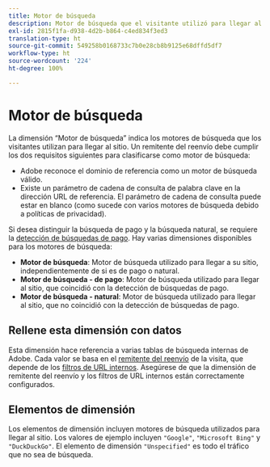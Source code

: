 ```yaml
---
title: Motor de búsqueda
description: Motor de búsqueda que el visitante utilizó para llegar al sitio.
exl-id: 2815f1fa-d938-4d2b-b864-c4ed834f3ed3
translation-type: ht
source-git-commit: 549258b0168733c7b0e28cb8b9125e68dffd5df7
workflow-type: ht
source-wordcount: '224'
ht-degree: 100%

---
```


# Motor de búsqueda

La dimensión “Motor de búsqueda” indica los motores de búsqueda que los visitantes utilizan para llegar al sitio. Un remitente del reenvío debe cumplir los dos requisitos siguientes para clasificarse como motor de búsqueda:

* Adobe reconoce el dominio de referencia como un motor de búsqueda válido.
* Existe un parámetro de cadena de consulta de palabra clave en la dirección URL de referencia. El parámetro de cadena de consulta puede estar en blanco (como sucede con varios motores de búsqueda debido a políticas de privacidad).

Si desea distinguir la búsqueda de pago y la búsqueda natural, se requiere la [detección de búsquedas de pago](/help/admin/admin/paid-search-detection/paid-search-detection.md). Hay varias dimensiones disponibles para los motores de búsqueda:

* **Motor de búsqueda**: Motor de búsqueda utilizado para llegar a su sitio, independientemente de si es de pago o natural.
* **Motor de búsqueda - de pago**: Motor de búsqueda utilizado para llegar al sitio, que coincidió con la detección de búsquedas de pago.
* **Motor de búsqueda - natural**: Motor de búsqueda utilizado para llegar al sitio, que no coincidió con la detección de búsquedas de pago.

## Rellene esta dimensión con datos

Esta dimensión hace referencia a varias tablas de búsqueda internas de Adobe. Cada valor se basa en el [remitente del reenvío](referrer.md) de la visita, que depende de los [filtros de URL internos](/help/admin/admin/internal-url-filter-admin.md). Asegúrese de que la dimensión de remitente del reenvío y los filtros de URL internos están correctamente configurados.

## Elementos de dimensión

Los elementos de dimensión incluyen motores de búsqueda utilizados para llegar al sitio. Los valores de ejemplo incluyen `"Google"`, `"Microsoft Bing"` y `"DuckDuckGo"`. El elemento de dimensión `"Unspecified"` es todo el tráfico que no sea de búsqueda.
